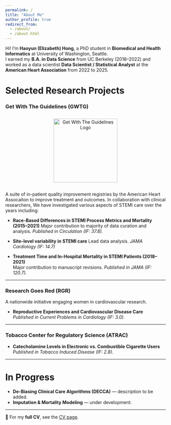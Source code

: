 ```yaml
---
permalink: /
title: "About Me"
author_profile: true
redirect_from: 
  - /about/
  - /about.html
---
```


Hi! I’m **Haoyun (Elizabeth) Hong**, a PhD student in **Biomedical and Health Informatics** at University of Washington, Seattle.  
I earned my **B.A. in Data Science** from UC Berkeley (2018–2022) and worked as a data scientist **Data Scientist / Statistical Analyst** at the **American Heart Association** from 2022 to 2025. 

# Selected Research Projects  
### Get With The Guidelines (GWTG)  
<div style="width:100%; text-align:center; margin: 2em 0;">
<img src="https://www.heart.org/en/-/media/Images/Professional/Quality-Improvement/Get-With-the-Guidelines/GWTGLOGORGBHEXRedBlack.png?h=74&w=400&sc_lang=en" alt="Get With The Guidelines Logo" width="200">
</div>
A suite of in-patient quality improvement registries by the American Heart Assocaiton to improve treatment and outcomes. 
In collaboration with clinical researchers, We have investigated various aspects of STEMI care over the years including: 

- **Race-Based Differences in STEMI Process Metrics and Mortality (2015–2021)**
  Major contribution to majority of data curation and analysis.
  *Published in Circulation (IF: 37.8).*  

- **Site-level variability in STEMI care**
  Lead data analysis. 
  *JAMA Cardiology (IF: 14.7)*

- **Treatment Time and In-Hospital Mortality in STEMI Patients (2018–2021)**  
  Major contribution to manuscript revisions. 
  *Published in JAMA (IF: 120.7).*  


---

### Research Goes Red (RGR)  
A nationwide initiative engaging women in cardiovascular research.  
- **Reproductive Experiences and Cardiovascular Disease Care**  
  *Published in Current Problems in Cardiology (IF: 3.0).*  

---

### Tobacco Center for Regulatory Science (ATRAC)  
- **Catecholamine Levels in Electronic vs. Combustible Cigarette Users**  
  *Published in Tobacco Induced Disease (IF: 2.8).*  

---

# In Progress  

- **De-Biasing Clinical Care Algorithms (DECCA)** — description to be added.  
- **Imputation & Mortality Modeling** — under development.  

---

📄 For my **full CV**, see the [CV page](./cv/).  
